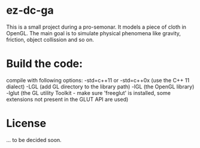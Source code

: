 # ez-dc-ga

This is a small project during a pro-semonar. It models a piece of cloth in OpenGL. The main goal is to simulate physical phenomena like gravity, friction, object collission and so on.

# Build the code:
compile with following options:
-std=c++11 or -std=c++0x (use the C++ 11 dialect)
-LGL (add GL directory to the library path)
-lGL (the OpenGL library)
-lglut (the GL utility Toolkit - make sure 'freeglut' is installed, some extensions not present in the GLUT API are used)

# License
... to be decided soon.

